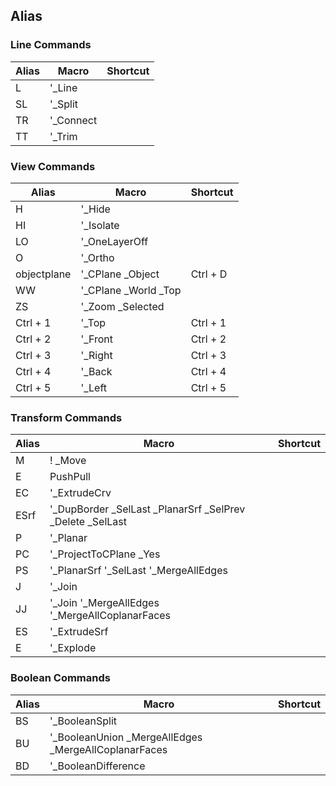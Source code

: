 ## Alias
### Line Commands

| Alias      | Macro                          | Shortcut |
|------------|--------------------------------|----------|
| L          | '_Line                         |          |
| SL         | '_Split                        |          |
| TR         | '_Connect                      |          |
| TT         | '_Trim                         |          |

### View Commands

| Alias      | Macro                          | Shortcut       |
|------------|--------------------------------|----------------|
| H          | '_Hide                         |                |
| HI         | '_Isolate                      |                |
| LO         | '_OneLayerOff                  |                |
| O          | '_Ortho                        |                |
| objectplane| '_CPlane _Object               | Ctrl + D       |
| WW         | '_CPlane _World _Top           |                |
| ZS         | '_Zoom _Selected               |                |
| Ctrl + 1   | '_Top                          | Ctrl + 1       |
| Ctrl + 2   | '_Front                        | Ctrl + 2       |
| Ctrl + 3   | '_Right                        | Ctrl + 3       |
| Ctrl + 4   | '_Back                         | Ctrl + 4       |
| Ctrl + 5   | '_Left                         | Ctrl + 5       |

### Transform Commands

| Alias      | Macro                          | Shortcut |
|------------|--------------------------------|----------|
| M          | ! _Move                        |          |
| E          | PushPull                       |          |
| EC         | '_ExtrudeCrv                   |          |
| ESrf       | '_DupBorder _SelLast _PlanarSrf _SelPrev _Delete _SelLast |          |
| P          | '_Planar                       |          |
| PC         | '_ProjectToCPlane _Yes         |          |
| PS         | '_PlanarSrf '_SelLast '_MergeAllEdges |          |
| J          | '_Join                         |          |
| JJ         | '_Join '_MergeAllEdges '_MergeAllCoplanarFaces |          |
| ES         | '_ExtrudeSrf                   |          |
| E          | '_Explode                      |          |

### Boolean Commands

| Alias      | Macro                          | Shortcut |
|------------|--------------------------------|----------|
| BS         | '_BooleanSplit                 |          |
| BU         | '_BooleanUnion _MergeAllEdges _MergeAllCoplanarFaces |          |
| BD         | '_BooleanDifference            |          |
